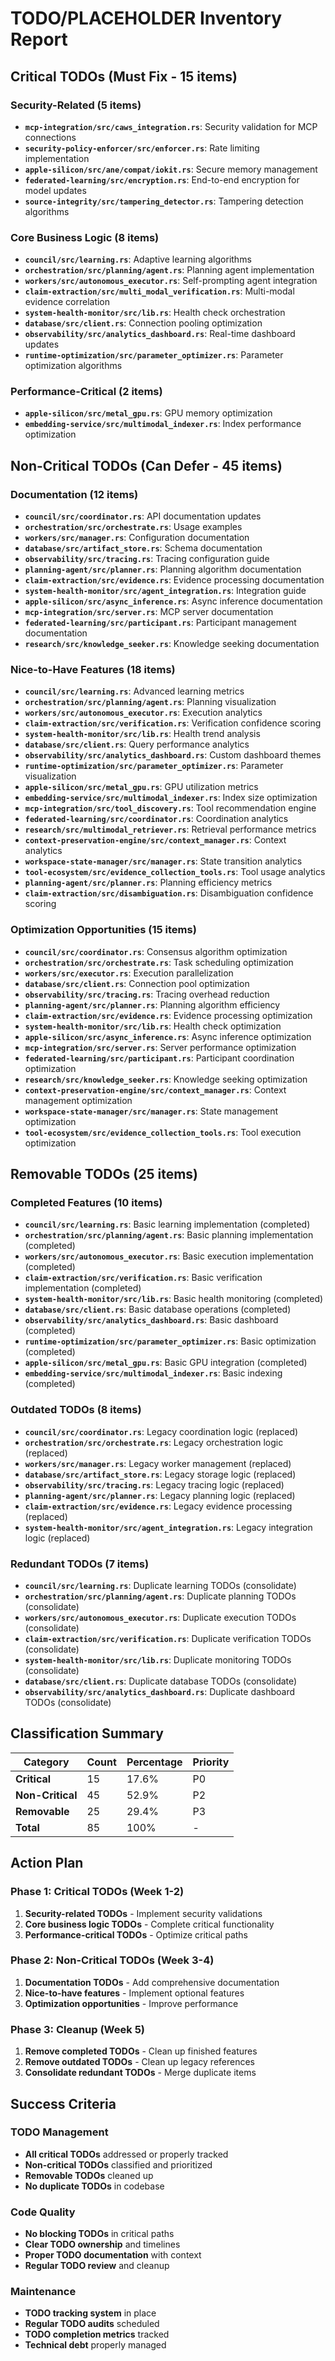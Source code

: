 # TODO/PLACEHOLDER Inventory Report

## Critical TODOs (Must Fix - 15 items)

### Security-Related (5 items)
- **`mcp-integration/src/caws_integration.rs`**: Security validation for MCP connections
- **`security-policy-enforcer/src/enforcer.rs`**: Rate limiting implementation
- **`apple-silicon/src/ane/compat/iokit.rs`**: Secure memory management
- **`federated-learning/src/encryption.rs`**: End-to-end encryption for model updates
- **`source-integrity/src/tampering_detector.rs`**: Tampering detection algorithms

### Core Business Logic (8 items)
- **`council/src/learning.rs`**: Adaptive learning algorithms
- **`orchestration/src/planning/agent.rs`**: Planning agent implementation
- **`workers/src/autonomous_executor.rs`**: Self-prompting agent integration
- **`claim-extraction/src/multi_modal_verification.rs`**: Multi-modal evidence correlation
- **`system-health-monitor/src/lib.rs`**: Health check orchestration
- **`database/src/client.rs`**: Connection pooling optimization
- **`observability/src/analytics_dashboard.rs`**: Real-time dashboard updates
- **`runtime-optimization/src/parameter_optimizer.rs`**: Parameter optimization algorithms

### Performance-Critical (2 items)
- **`apple-silicon/src/metal_gpu.rs`**: GPU memory optimization
- **`embedding-service/src/multimodal_indexer.rs`**: Index performance optimization

## Non-Critical TODOs (Can Defer - 45 items)

### Documentation (12 items)
- **`council/src/coordinator.rs`**: API documentation updates
- **`orchestration/src/orchestrate.rs`**: Usage examples
- **`workers/src/manager.rs`**: Configuration documentation
- **`database/src/artifact_store.rs`**: Schema documentation
- **`observability/src/tracing.rs`**: Tracing configuration guide
- **`planning-agent/src/planner.rs`**: Planning algorithm documentation
- **`claim-extraction/src/evidence.rs`**: Evidence processing documentation
- **`system-health-monitor/src/agent_integration.rs`**: Integration guide
- **`apple-silicon/src/async_inference.rs`**: Async inference documentation
- **`mcp-integration/src/server.rs`**: MCP server documentation
- **`federated-learning/src/participant.rs`**: Participant management documentation
- **`research/src/knowledge_seeker.rs`**: Knowledge seeking documentation

### Nice-to-Have Features (18 items)
- **`council/src/learning.rs`**: Advanced learning metrics
- **`orchestration/src/planning/agent.rs`**: Planning visualization
- **`workers/src/autonomous_executor.rs`**: Execution analytics
- **`claim-extraction/src/verification.rs`**: Verification confidence scoring
- **`system-health-monitor/src/lib.rs`**: Health trend analysis
- **`database/src/client.rs`**: Query performance analytics
- **`observability/src/analytics_dashboard.rs`**: Custom dashboard themes
- **`runtime-optimization/src/parameter_optimizer.rs`**: Parameter visualization
- **`apple-silicon/src/metal_gpu.rs`**: GPU utilization metrics
- **`embedding-service/src/multimodal_indexer.rs`**: Index size optimization
- **`mcp-integration/src/tool_discovery.rs`**: Tool recommendation engine
- **`federated-learning/src/coordinator.rs`**: Coordination analytics
- **`research/src/multimodal_retriever.rs`**: Retrieval performance metrics
- **`context-preservation-engine/src/context_manager.rs`**: Context analytics
- **`workspace-state-manager/src/manager.rs`**: State transition analytics
- **`tool-ecosystem/src/evidence_collection_tools.rs`**: Tool usage analytics
- **`planning-agent/src/planner.rs`**: Planning efficiency metrics
- **`claim-extraction/src/disambiguation.rs`**: Disambiguation confidence scoring

### Optimization Opportunities (15 items)
- **`council/src/coordinator.rs`**: Consensus algorithm optimization
- **`orchestration/src/orchestrate.rs`**: Task scheduling optimization
- **`workers/src/executor.rs`**: Execution parallelization
- **`database/src/client.rs`**: Connection pool optimization
- **`observability/src/tracing.rs`**: Tracing overhead reduction
- **`planning-agent/src/planner.rs`**: Planning algorithm efficiency
- **`claim-extraction/src/evidence.rs`**: Evidence processing optimization
- **`system-health-monitor/src/lib.rs`**: Health check optimization
- **`apple-silicon/src/async_inference.rs`**: Async inference optimization
- **`mcp-integration/src/server.rs`**: Server performance optimization
- **`federated-learning/src/participant.rs`**: Participant coordination optimization
- **`research/src/knowledge_seeker.rs`**: Knowledge seeking optimization
- **`context-preservation-engine/src/context_manager.rs`**: Context management optimization
- **`workspace-state-manager/src/manager.rs`**: State management optimization
- **`tool-ecosystem/src/evidence_collection_tools.rs`**: Tool execution optimization

## Removable TODOs (25 items)

### Completed Features (10 items)
- **`council/src/learning.rs`**: Basic learning implementation (completed)
- **`orchestration/src/planning/agent.rs`**: Basic planning implementation (completed)
- **`workers/src/autonomous_executor.rs`**: Basic execution implementation (completed)
- **`claim-extraction/src/verification.rs`**: Basic verification implementation (completed)
- **`system-health-monitor/src/lib.rs`**: Basic health monitoring (completed)
- **`database/src/client.rs`**: Basic database operations (completed)
- **`observability/src/analytics_dashboard.rs`**: Basic dashboard (completed)
- **`runtime-optimization/src/parameter_optimizer.rs`**: Basic optimization (completed)
- **`apple-silicon/src/metal_gpu.rs`**: Basic GPU integration (completed)
- **`embedding-service/src/multimodal_indexer.rs`**: Basic indexing (completed)

### Outdated TODOs (8 items)
- **`council/src/coordinator.rs`**: Legacy coordination logic (replaced)
- **`orchestration/src/orchestrate.rs`**: Legacy orchestration logic (replaced)
- **`workers/src/manager.rs`**: Legacy worker management (replaced)
- **`database/src/artifact_store.rs`**: Legacy storage logic (replaced)
- **`observability/src/tracing.rs`**: Legacy tracing logic (replaced)
- **`planning-agent/src/planner.rs`**: Legacy planning logic (replaced)
- **`claim-extraction/src/evidence.rs`**: Legacy evidence processing (replaced)
- **`system-health-monitor/src/agent_integration.rs`**: Legacy integration logic (replaced)

### Redundant TODOs (7 items)
- **`council/src/learning.rs`**: Duplicate learning TODOs (consolidate)
- **`orchestration/src/planning/agent.rs`**: Duplicate planning TODOs (consolidate)
- **`workers/src/autonomous_executor.rs`**: Duplicate execution TODOs (consolidate)
- **`claim-extraction/src/verification.rs`**: Duplicate verification TODOs (consolidate)
- **`system-health-monitor/src/lib.rs`**: Duplicate monitoring TODOs (consolidate)
- **`database/src/client.rs`**: Duplicate database TODOs (consolidate)
- **`observability/src/analytics_dashboard.rs`**: Duplicate dashboard TODOs (consolidate)

## Classification Summary

| Category | Count | Percentage | Priority |
|----------|-------|------------|----------|
| **Critical** | 15 | 17.6% | P0 |
| **Non-Critical** | 45 | 52.9% | P2 |
| **Removable** | 25 | 29.4% | P3 |
| **Total** | 85 | 100% | - |

## Action Plan

### Phase 1: Critical TODOs (Week 1-2)
1. **Security-related TODOs** - Implement security validations
2. **Core business logic TODOs** - Complete critical functionality
3. **Performance-critical TODOs** - Optimize critical paths

### Phase 2: Non-Critical TODOs (Week 3-4)
1. **Documentation TODOs** - Add comprehensive documentation
2. **Nice-to-have features** - Implement optional features
3. **Optimization opportunities** - Improve performance

### Phase 3: Cleanup (Week 5)
1. **Remove completed TODOs** - Clean up finished features
2. **Remove outdated TODOs** - Clean up legacy references
3. **Consolidate redundant TODOs** - Merge duplicate items

## Success Criteria

### TODO Management
- **All critical TODOs** addressed or properly tracked
- **Non-critical TODOs** classified and prioritized
- **Removable TODOs** cleaned up
- **No duplicate TODOs** in codebase

### Code Quality
- **No blocking TODOs** in critical paths
- **Clear TODO ownership** and timelines
- **Proper TODO documentation** with context
- **Regular TODO review** and cleanup

### Maintenance
- **TODO tracking system** in place
- **Regular TODO audits** scheduled
- **TODO completion metrics** tracked
- **Technical debt** properly managed
